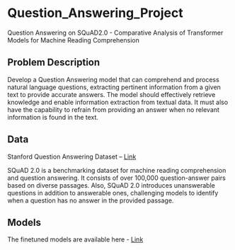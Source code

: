 # Question_Answering_Project
Question Answering on SQuAD2.0 - Comparative Analysis of Transformer Models for Machine Reading Comprehension

## Problem Description
Develop a Question Answering model that can comprehend and process natural language questions, extracting pertinent information from a given text to provide accurate answers. The model should effectively retrieve knowledge and enable information extraction from textual data. It must also have the capability to refrain from providing an answer when no relevant information is found in the text.

## Data
Stanford Question Answering Dataset – [Link](https://rajpurkar.github.io/SQuAD-explorer/)

SQuAD 2.0 is a benchmarking dataset for machine reading comprehension and question answering. It consists of over 100,000 question-answer pairs based on diverse passages. Also, SQuAD 2.0 introduces unanswerable questions in addition to answerable ones, challenging models to identify when a question has no answer in the provided passage.

## Models
The finetuned models are available here - [Link](https://www.kaggle.com/datasets/mukundsayeeganesh/squad2-finetuned-models)

